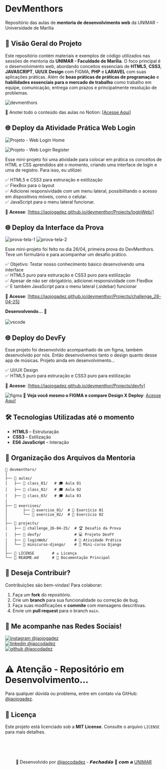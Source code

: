 # DevMenthors

Repositório das aulas de **mentoria de desenvolvimento web** da UNIMAR - Universidade de Marília

## 📌 Visão Geral do Projeto

Este repositório contém materiais e exemplos de código utilizados nas sessões de mentoria da **UNIMAR - Faculdade de Marília**. O foco principal é o desenvolvimento web, abordando conceitos essenciais de **HTML5**, **CSS3**, **JAVASCRIPT**, **UI/UX Design** com FIGMA, **PHP** e **LARAVEL** com suas aplicações práticas. Além de **boas práticas de práticas de programação** e **habilidades essenciais para o mercado de trabalho** como trabalho em equipe, comunicação, entrega com prazos e principalmente resolução de problemas.

![devmenthors](https://github.com/user-attachments/assets/63e3cbe1-e0fa-4ab3-9005-078777bc58d5)

🔗 Anotei todo o conteúdo das aulas no Notion: [<a href="https://safe-coil-e10.notion.site/DevMenthor-1d3b88e5901b807e9e7fc0d468f148fb" target="_blank">Acesse Aqui</a>]

## 🌐 Deploy da Atividade Prática Web Login
![Projeto  - Web Login Home](https://github.com/user-attachments/assets/fc74d42d-3830-4eaf-878a-1202658a4b19)

![Projeto  - Web Login Register](https://github.com/user-attachments/assets/68e6dc31-e2f2-46d7-9fec-51b46f03c1c8)

Esse mini-projeto foi uma atividade para colocar em prática os conceitos de HTML e CSS aprendidos até o momento, criando uma interface de login e uma de registro. Para isso, eu utilizei: <br>

✅ HTML5 e CSS3 para estruração e estilização <br>
✅ FlexBox para o layout <br>
✅ Adicionei responsividade com um menu lateral, possibilitando o acesso em dispositivos móveis, como o celular. <br>
✅ JavaScript para o menu lateral funcionar. <br>

🔗 **Acesse**: [https://jaojogadez.github.io/devmenthor/Projects/loginWeb/]

## 🌐 Deploy da Interface da Prova
![prova-tela-1](https://github.com/user-attachments/assets/db0481e6-fe4b-4360-88f4-f406f135cbd5)
![prova-tela-2](https://github.com/user-attachments/assets/48703648-df59-45fb-a64a-d51015b9d3ac)

Esse mini-projeto foi feito no dia 26/04, primeira prova do DevMenthors. Teve um formulário e para acompanhar um desafio prático.

✅ Objetivo: Testar nosso conhecimento básico desenvolvendo uma interface <br>
✅ HTML5 puro para estruração e CSS3 puro para estilização <br>
✅ Apesar de não ser obrigatório, adicionei responsividade com FlexBox <br>
✅ E também JavaScript para o menu lateral (.sidebar) funcionar <br>

🔗 **Acesse**: [https://jaojogadez.github.io/devmenthor/Projects/challenge_26-04-25]

**Desenvolvendo...** 📱 
<br>
<br>
![vscode](https://github.com/user-attachments/assets/65b6e072-0ae4-4b27-ad0e-1fca0324534c)


## 🌐 Deploy do DevFy
Esse projeto foi desenvolvido acompanhado de um figma, também desenvolvido por nós. Então desenvolvemos tanto o design quanto desse app de músicas.
Projeto ainda em desenvolvimento... <br>

✅ UI/UX Design<br>
✅ HTML5 puro para estruração e CSS3 puro para estilização <br>

🔗 **Acesse**: [https://jaojogadez.github.io/devmenthor/Projects/devfy] <br>

![figma](https://github.com/user-attachments/assets/5b530173-d523-4e32-b01a-08b2f2ac9a37)
🔗 **Veja você mesmo o FIGMA e compare Design X Deploy**: <a href="https://www.figma.com/design/FTPXI2yKULVBOohSinPD9w/DevFy---%7C-Jo%C3%A3o-Pedro-de-Oliveira-%7C?node-id=2-7916&t=G0303hStSIKOO0zE-1">Acesse Aqui!</a> <br>

## 🛠️ Tecnologias Utilizadas até o momento
- **HTML5** – Estruturação
- **CSS3** – Estilização
- **ES6 JavaScript** – Interação

## 📂 Organização dos Arquivos da Mentoria

```
📁 devmenthors/
│
├── 📂 aulas/
│   ├── 📂 class_01/   # 🎓 Aula 01
│   ├── 📂 class_02/   # 🎓 Aula 02
│   ├── 📂 class_03/   # 🎓 Aula 03
│
├── 📂 exercises/ 
│       ├── 📂 exercise_01/  # 📝 Exercício 01
│       └── 📂 exercise_02/  # 📝 Exercício 02
│
├── 📂 projects/
│   ├── 📂 challenge_26-04-25/  # 🏆 Desafio da Prova
│   ├── 📂 devfy/               # 💻 Projeto DevFY
│   ├── 📂 loginWeb/            # 🔐 Atividade Prática
│   └── 📂 minicurso-django/    # 🐍 Mini-curso Django
│
├── 📜 LICENSE        # ⚖️ Licença
└── 📄 README.md      # 📖 Documentação Principal
```
## 🤝 Deseja Contribuir?

Contribuições são bem-vindas! Para colaborar:
1. Faça um **fork** do repositório.
2. Crie um **branch** para sua funcionalidade ou correção de bug.
3. Faça suas modificações e **commite** com mensagens descritivas.
4. Envie um **pull request** para o branch `main`.

## 📩 Me acompanhe nas Redes Sociais!

<a href="https://www.instagram.com/jaojogadez/"> ![instagram](https://github.com/user-attachments/assets/69e115ee-36cd-4d9e-98bb-7ce3a409db62) @jaojogadez</a> <br>
<a href="https://www.linkedin.com/in/jaocodadez/"> ![linkedin](https://github.com/user-attachments/assets/46ccf5e9-d8f0-4e93-b18b-3d3289a33f11) @jaocodadez</a> <br>
<a href="https://github.com/jaojogadez"> ![github](https://github.com/user-attachments/assets/c5a84e4f-0fa6-4e14-8035-c3cae19bd8e7) @jaocodadez</a>

# ⚠️ Atenção - Repositório em Desenvolvimento...
Para qualquer dúvida ou problema, entre em contato via GitHub: [@jaojogadez](https://github.com/jaojogadez).

## 📜 Licença
Este projeto está licenciado sob a **MIT License**. Consulte o arquivo `LICENSE` para mais detalhes.

<br>
<br>
<br>

<p align="center">💪 Desenvolvido por <a href="https://www.linkedin.com/in/jaocodadez/">@jaocodadez</a> - 𝙁𝙚𝙘𝙝𝙖𝙙𝙖̃𝙤 🤝 𝙘𝙤𝙢 𝙖 <a href="https://unimar.br/">UNIMAR</a></p>

